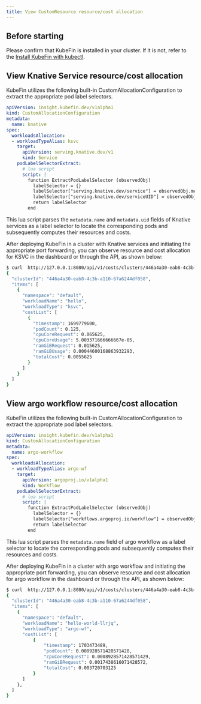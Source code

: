 ```yaml
---
title: View CustomResource resource/cost allocation
---
```


## Before starting

Please confirm that KubeFin is installed in your cluster. If it is not, refer to the [Install KubeFin with kubectl](../install.md).

## View Knative Service resource/cost allocation

KubeFin utilizes the following built-in CustomAllocationConfiguration to extract the appropriate pod label selectors.

```yaml
apiVersion: insight.kubefin.dev/v1alpha1
kind: CustomAllocationConfiguration
metadata:
  name: knative
spec:
  workloadsAllocation:
  - workloadTypeAlias: ksvc
    target:
      apiVersion: serving.knative.dev/v1
      kind: Service
    podLabelSelectorExtract:
      # lua script
      script: |
        function ExtractPodLabelSelector (observedObj)
          labelSelector = {}
          labelSelector["serving.knative.dev/service"] = observedObj.metadata.name
          labelSelector["serving.knative.dev/serviceUID"] = observedObj.metadata.uid
          return labelSelector
        end
```

This lua script parses the `metadata.name` and `metadata.uid` fields of Knative services as a label selector to locate the corresponding pods and subsequently computes their resources and costs.

After deploying KubeFin in a cluster with Knative services and initiating the appropriate port forwarding, you can observe resource and cost allocation for KSVC in the dashboard or through the API, as shown below:

```sh
$ curl  http://127.0.0.1:8080/api/v1/costs/clusters/446a4a30-eab8-4c3b-a110-67a6244df058/workload?aggregateBy=ksvc | jq .
{
  "clusterId": "446a4a30-eab8-4c3b-a110-67a6244df058",
  "items": [
    {
      "namespace": "default",
      "workloadName": "hello",
      "workloadType": "ksvc",
      "costList": [
        {
          "timestamp": 1699779600,
          "podCount": 0.125,
          "cpuCoreRequest": 0.065625,
          "cpuCoreUsage": 5.003371666666667e-05,
          "ramGiBRequest": 0.015625,
          "ramGiBUsage": 0.00044600168863932293,
          "totalCost": 0.0055625
        }
      ]
    }
  ]
}
```
## View argo workflow resource/cost allocation

KubeFin utilizes the following built-in CustomAllocationConfiguration to extract the appropriate pod label selectors.
```yaml
apiVersion: insight.kubefin.dev/v1alpha1
kind: CustomAllocationConfiguration
metadata:
  name: argo-workflow
spec:
  workloadsAllocation:
  - workloadTypeAlias: argo-wf
    target:
      apiVersion: argoproj.io/v1alpha1
      kind: Workflow
    podLabelSelectorExtract:
      # lua script
      script: |
        function ExtractPodLabelSelector (observedObj)
          labelSelector = {}
          labelSelector["workflows.argoproj.io/workflow"] = observedObj.metadata.name
          return labelSelector
        end
```

This lua script parses the `metadata.name` field of argo workflow as a label selector to locate the corresponding pods and subsequently computes their resources and costs.

After deploying KubeFin in a cluster with argo workflow and initiating the appropriate port forwarding, you can observe resource and cost allocation for argo workflow in the dashboard or through the API, as shown below:

```sh
$ curl  http://127.0.0.1:8080/api/v1/costs/clusters/446a4a30-eab8-4c3b-a110-67a6244df058/workload?aggregateBy=argo-wf | jq .
{
  "clusterId": "446a4a30-eab8-4c3b-a110-67a6244df058",
  "items": [
    {
      "namespace": "default",
      "workloadName": "hello-world-llrjq",
      "workloadType": "argo-wf",
      "costList": [
          {
              "timestamp": 1703473489,
              "podCount": 0.008928571428571428,
              "cpuCoreRequest": 0.0008928571428571429,
              "ramGiBRequest": 0.0017438616071428572,
              "totalCost": 0.003720703125
          }
      ]
    },
  ]
}
```
